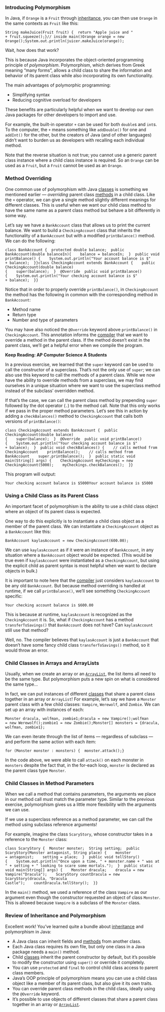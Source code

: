 
### Introducing Polymorphism

In Java, if `Orange` is a `Fruit` through [inheritance](https://www.codecademy.com/resources/docs/java/inheritance), you can then use `Orange` in the same contexts as `Fruit` like this:

```
String makeJuice(Fruit fruit) {  return "Apple juice and " + fruit.squeeze();}// inside main()Orange orange = new Orange();System.out.println(juicer.makeJuice(orange));
```

Wait, how does that work?

This is because Java incorporates the object-oriented programming principle of _polymorphism_. Polymorphism, which derives from Greek meaning “many forms”, allows a child class to share the information and behavior of its parent class while also incorporating its own functionality.

The main advantages of polymorphic programming:

- Simplifying syntax
- Reducing cognitive overload for developers

These benefits are particularly helpful when we want to develop our own Java packages for other developers to import and use.

For example, the built-in operator `+` can be used for both `double`s and `int`s. To the computer, the `+` means something like `addDouble()` for one and `addInt()` for the other, but the creators of Java (and of other languages) didn’t want to burden us as developers with recalling each individual method.

Note that the reverse situation is not true; you cannot use a generic parent class instance where a child class instance is required. So an `Orange` can be used as a `Fruit`, but a `Fruit` cannot be used as an `Orange`.



### Method Overriding

One common use of polymorphism with Java [classes](https://www.codecademy.com/resources/docs/java/classes) is something we mentioned earlier — _overriding_ parent class [methods](https://www.codecademy.com/resources/docs/java/methods) in a child class. Like the `+` operator, we can give a single method slightly different meanings for different classes. This is useful when we want our child class method to have the same name as a parent class method but behave a bit differently in some way.

Let’s say we have a `BankAccount` class that allows us to print the current balance. We want to build a `CheckingAccount` class that inherits the functionality of a `BankAccount` but with a modified `printBalance()` method. We can do the following:

```
class BankAccount {  protected double balance;  public BankAccount(double balanceIn){    balance = balanceIn;  }  public void printBalance() {    System.out.println("Your account balance is $" + balance);  }}class CheckingAccount extends BankAccount {    public CheckingAccount(double balance) {    super(balance);  }  @Override  public void printBalance() {    System.out.println("Your checking account balance is $" + balance);  }}
```

Notice that in order to properly override `printBalance()`, in `CheckingAccount` the method has the following in common with the corresponding method in `BankAccount`:

- Method name
- Return type
- Number and type of parameters

You may have also noticed the `@Override` keyword above `printBalance()` in `CheckingAccount`. This annotation informs the [compiler](https://www.codecademy.com/resources/docs/java/compiler) that we want to override a method in the parent class. If the method doesn’t exist in the parent class, we’ll get a helpful error when we compile the program.

**Keep Reading: AP Computer Science A Students**

In a previous exercise, we learned that the `super` keyword can be used to call the constructor of a superclass. That’s not the only use of `super`; we can also use this keyword to call the methods of a parent class. While we now have the ability to override methods from a superclass, we may find ourselves in a unique situation where we want to use the superclass method instead of the subclass’ overridden method.

If that’s the case, we can call the parent class method by prepending `super` followed by the dot operator (`.`) to the method call. Note that this only works if we pass in the proper method parameters. Let’s see this in action by adding a `checkBalances()` method to `CheckingAccount` that calls both versions of `printBalance()`:

```
class CheckingAccount extends BankAccount {  public CheckingAccount(double balance) {    super(balance);  }  @Override  public void printBalance() {    System.out.println("Your checking account balance is $" + balance);  }  public void checkBalances() {    // calls method from CheckingAccount    printBalance();    // calls method from BankAccount    super.printBalance();  }  public static void main(String[] args) {    CheckingAccount myCheckings = new CheckingAccount(5000);    myCheckings.checkBalances();  }}
```

This program will output:

```
Your checking account balance is $5000Your account balance is $5000
```





### Using a Child Class as its Parent Class

An important facet of polymorphism is the ability to use a child class object where an object of its parent class is expected.

One way to do this explicitly is to instantiate a child class object as a member of the parent class. We can instantiate a `CheckingAccount` object as a `BankAccount` like this:

```
BankAccount kaylasAccount = new CheckingAccount(600.00);
```

We can use `kaylasAccount` as if it were an instance of `BankAccount`, in any situation where a `BankAccount` object would be expected. (This would be true even if `kaylasAccount` were instantiated as a `CheckingAccount`, but using the explicit child as parent syntax is most helpful when we want to declare objects in bulk.)

It is important to note here that the [compiler](https://www.codecademy.com/resources/docs/java/compiler) just considers `kaylasAccount` to be any old `BankAccount`. But because method overriding is handled at runtime, if we call `printBalance()`, we’ll see something `CheckingAccount` specific:

```
Your checking account balance is $600.00
```

This is because at runtime, `kaylasAccount` is recognized as the `CheckingAccount` it is. So, what if `CheckingAccount` has a method `transferToSavings()` that `BankAccount` does not have? Can `kaylasAccount` still use that method?

Well, no. The compiler believes that `kaylasAccount` is just a `BankAccount` that doesn’t have some fancy child class `transferToSavings()` method, so it would throw an error.


### Child Classes in Arrays and ArrayLists

Usually, when we create an array or an [`ArrayList`](https://www.codecademy.com/resources/docs/java/array-list), the list items all need to be the same type. But polymorphism puts a new spin on what is considered the same type…

In fact, we can put instances of different [classes](https://www.codecademy.com/resources/docs/java/classes) that share a parent class together in an array or `ArrayList`! For example, let’s say we have a `Monster` parent class with a few child classes: `Vampire`, `Werewolf`, and `Zombie`. We can set up an array with instances of each:

```
Monster dracula, wolfman, zombie1;dracula = new Vampire();wolfman = new Werewolf();zombie1 = new Zombie();Monster[] monsters = {dracula, wolfman, zombie1};
```

We can even iterate through the list of items — regardless of subclass — and perform the same action with each item:

```
for (Monster monster : monsters) {  monster.attack();}
```

In the code above, we were able to call `attack()` on each monster in `monsters` despite the fact that, in the for-each loop, `monster` is declared as the parent class type `Monster`.



### Child Classes in Method Parameters

When we call a method that contains parameters, the arguments we place in our method call must match the parameter type. Similar to the previous exercise, polymorphism gives us a little more flexibility with the arguments we can use.

If we use a superclass reference as a method parameter, we can call the method using subclass reference arguments!

For example, imagine the class `ScaryStory`, whose constructor takes in a reference to the `Monster` class:

```
class ScaryStory {  Monster monster;  String setting;  public ScaryStory(Monster antagonist, String place) {    monster = antagonist;    setting = place;  }  public void tellStory(){    System.out.println("Once upon a time, " + monster.name + " was at " + setting + " looking to scare some mortals.");  }  public static void main(String[] args) {    Monster dracula;    dracula = new Vampire("Dracula");    ScaryStory countDracula = new ScaryStory(dracula, "Dracula Castle");    countDracula.tellStory();  }}
```

In the `main()` method, we used a reference of the class `Vampire` as our argument even though the constructor requested an object of class `Monster`. This is allowed because `Vampire` is a subclass of the `Monster` class.



### Review of Inheritance and Polymorphism

Excellent work! You’ve learned quite a bundle about [inheritance](https://www.codecademy.com/resources/docs/java/inheritance) and polymorphism in Java:

- A Java class can inherit fields and [methods](https://www.codecademy.com/resources/docs/java/methods) from another class.
- Each Java class requires its own file, but only one class in a Java package needs a `main()` method.
- Child [classes](https://www.codecademy.com/resources/docs/java/classes) inherit the parent constructor by default, but it’s possible to modify the constructor using `super()` or override it completely.
- You can use `protected` and `final` to control child class access to parent class members.
- Java’s OOP principle of polymorphism means you can use a child class object like a member of its parent class, but also give it its own traits.
- You can override parent class methods in the child class, ideally using the `@Override` keyword.
- It’s possible to use objects of different classes that share a parent class together in an array or [`ArrayList`](https://www.codecademy.com/resources/docs/java/array-list).







